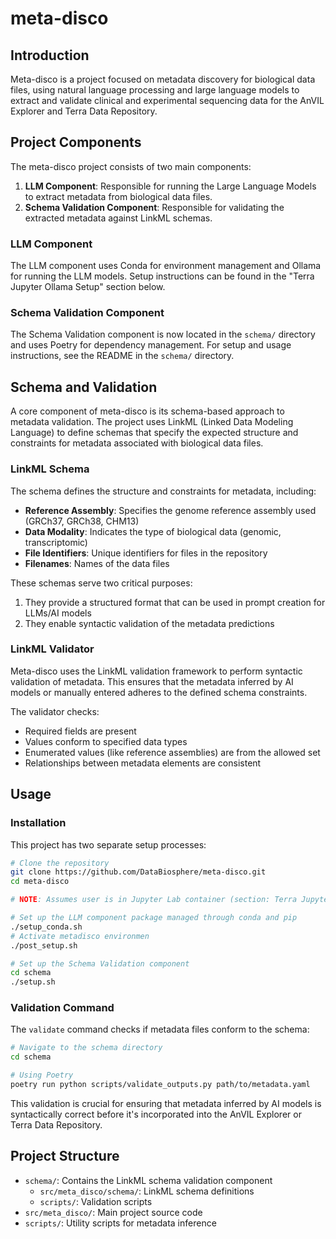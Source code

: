 # meta-disco

## Introduction
Meta-disco is a project focused on metadata discovery for biological data files, using natural language processing and large language models to extract and validate clinical and experimental sequencing data for the AnVIL Explorer and Terra Data Repository.

## Project Components

The meta-disco project consists of two main components:

1. **LLM Component**: Responsible for running the Large Language Models to extract metadata from biological data files.
2. **Schema Validation Component**: Responsible for validating the extracted metadata against LinkML schemas.

### LLM Component

The LLM component uses Conda for environment management and Ollama for running the LLM models. Setup instructions can be found in the "Terra Jupyter Ollama Setup" section below.

### Schema Validation Component

The Schema Validation component is now located in the `schema/` directory and uses Poetry for dependency management. For setup and usage instructions, see the README in the `schema/` directory.

## Schema and Validation

A core component of meta-disco is its schema-based approach to metadata validation. The project uses LinkML (Linked Data Modeling Language) to define schemas that specify the expected structure and constraints for metadata associated with biological data files.

### LinkML Schema

The schema defines the structure and constraints for metadata, including:

- **Reference Assembly**: Specifies the genome reference assembly used (GRCh37, GRCh38, CHM13)
- **Data Modality**: Indicates the type of biological data (genomic, transcriptomic)
- **File Identifiers**: Unique identifiers for files in the repository
- **Filenames**: Names of the data files

These schemas serve two critical purposes:
1. They provide a structured format that can be used in prompt creation for LLMs/AI models
2. They enable syntactic validation of the metadata predictions

### LinkML Validator

Meta-disco uses the LinkML validation framework to perform syntactic validation of metadata. This ensures that the metadata inferred by AI models or manually entered adheres to the defined schema constraints.

The validator checks:
- Required fields are present
- Values conform to specified data types
- Enumerated values (like reference assemblies) are from the allowed set
- Relationships between metadata elements are consistent

## Usage

### Installation

This project has two separate setup processes:

```bash
# Clone the repository
git clone https://github.com/DataBiosphere/meta-disco.git
cd meta-disco

# NOTE: Assumes user is in Jupyter Lab container (section: Terra Jupyter Ollama Setup)

# Set up the LLM component package managed through conda and pip
./setup_conda.sh
# Activate metadisco environmen
./post_setup.sh
```

```bash
# Set up the Schema Validation component
cd schema
./setup.sh
```

### Validation Command

The `validate` command checks if metadata files conform to the schema:

```bash
# Navigate to the schema directory
cd schema

# Using Poetry
poetry run python scripts/validate_outputs.py path/to/metadata.yaml
```

This validation is crucial for ensuring that metadata inferred by AI models is syntactically correct before it's incorporated into the AnVIL Explorer or Terra Data Repository.

## Project Structure

- `schema/`: Contains the LinkML schema validation component
  - `src/meta_disco/schema/`: LinkML schema definitions
  - `scripts/`: Validation scripts
- `src/meta_disco/`: Main project source code
- `scripts/`: Utility scripts for metadata inference

